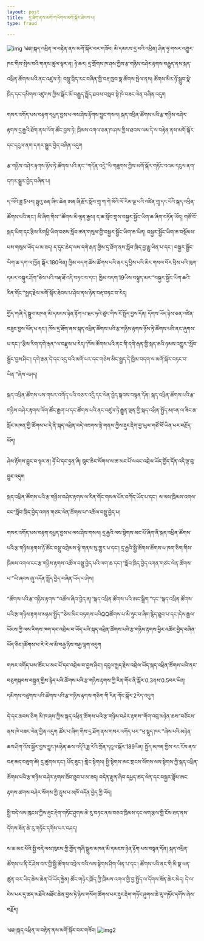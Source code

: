 ```yaml
---
layout: post
title:  དྲ་ཐོག་ནས་མགོ་གཡོགས་མགོ་སྐོར་ཐེབས་པ། 
type: fraud

---
```

![img](http://tibet.people.com.cn/mediafile/202007/22/F202007221405507906702574.jpg)
༄༅།།སྐད་འཕྲིན་ལ་བརྟེན་ནས་མགོ་སྐོར་བར་གཟོབ།
མི་དམངས་དྲ་བའི་འཕྲིན། ཤིན་ཧྭ་གསར་འགྱུར་ཁང་གིས་སྤེལ་བའི་གནས་ཚུལ་ལྟར་ན། ཉེ་ཆར། དྲ་གྲོགས་ཁ་ཤས་ཀྱིས་རྩ་གཉིས་བཤེར་རྟགས་བརྒྱུད་ནས་སྐད་འཕྲིན་ཚོགས་པའི་ནང་འཛུལ་ཏེ། བསླུ་བྲིད་རང་བཞིན་གྱི་བརྡ་ཁྱབ་སྣ་ཚོགས་སྤེལ་ནས། ཚོགས་མིར་ཉོ་སྒྲུབ་སྣེ་ཁྲིད་དང་དམིགས་འཛུགས་ཀྱིས་སྒོར་མོ་བརྒྱུད་སྤྲོད་ཐབས་བསླབ་སྟེ་ཁེ་བཟང་ལེན་བཞིན་འདུག

གསར་འགོད་པས་བརྟག་དཔྱད་བྱས་པ་ལས་ཤེས་རྟོགས་བྱུང་གསལ། སྐད་འཕྲིན་ཚོགས་པའི་རྩ་གཉིས་བཤེར་རྟགས་དྲ་རྒྱའི་ཐོག་ནས་ལོག་ཚོང་བྱས་ཏེ། ཁྲིམས་འགལ་ཅན་ཁ་ཤས་ཀྱིས་ཐབས་ལམ་དེ་ལ་བརྟེན་ནས་མགོ་སྐོར་དང་དངུལ་ནག་དཀར་སྒྱུར་བྱེད་བཞིན་འདུག

རྩ་གཉིས་བཤེར་རྟགས་ཉོས་ཏེ་ཚོགས་པའི་ནང་“གདོན་འདྲེ”ཡི་གཟུགས་ཀྱིས་མགོ་སྐོར་གཏོང་བའམ་དངུལ་ནག་དཀར་སྒྱུར་བྱེད་བཞིན་པ།

ད་ལོའི་ཟླ་5པར། ཧྥུའུ་ཅན་ཞིང་ཆེན་ཨན་ཞི་རྫོང་སློབ་གྲྭ་ག་གེ་མོའི་ལོ་རིམ་ལྔ་པའི་འཛིན་གྲྭ་དང་པོའི་སྐད་འཕྲིན་ཚོགས་པའི་ནང་། མི་ཞིག་གིས་“ཚོགས་མི་ལྷན་རྒྱས། ད་ཆ་སློབ་གྲྭས་བསྐྱར་སྦྱོང་ཡིག་ཆ་ཞིག་བཏོན་ཡོད། གཙོ་བོ་སྐད་ཡིག་དང་རྩིས་རིགཕྱི་ཡིག་བཅས་སློབ་ཚན་གསུམ་གྱི་བསྐྱར་སྦྱོང་ཡིག་ཆ་ཡིན། བསྐྱར་སྦྱོང་ཡིག་ཆ་བསྡོམས་པས་གསུམ་ཡོད་པ་མ་ཟད། ད་དུང་ཆེད་ལས་དགེ་རྒན་གྱིས་དྲ་ཐོག་ནས་སློབ་ཁྲིད་བྱ་རྒྱུ་ཡིན་པ་དང་། བསྐྱར་སྦྱོང་ཡིག་ཆ་དག་ལ་ཁྱོན་སྒོར་180ཡིན། ཁྱིམ་བདག་ཚོས་ཚོགས་པའི་ནང་དུ་བྱིས་པའི་མིང་གསལ་བོར་བྲིས་པའི་ཁུག་དམར་བསྐུར་ཤོག”ཅེས་པའི་བརྡ་ཐོ་འདི་བཏང་བ་དང་། ཁྱིམ་བདག་19ཡིས་བསྟུད་མར་“བསྐྱར་སྦྱོང་ཡིག་ཆའི་རིན་གོང་”སྤྲད་རྗེས་མགོ་སྐོར་ཐེབས་པ་ཤེས་ནས་ཉེན་བརྡ་བཏང་བ་རེད།

གྱོད་གཞི་དེ་སྒྲུབ་མཁན་མི་དམངས་ཉེན་རྟོག་པ་ཝང་ཧའེ་ཙུང་གིས་ངོ་སྤྲོད་བྱས་དོན། དོགས་ཡོད་ཉེས་ཅན་འཛིན་བཟུང་བྱས་ཡོད་པ་དང་། ཁོས་དྲ་ཐོག་ནས་སྐད་འཕྲིན་ཚོགས་པའི་རྩ་གཉིས་རྟགས་ཉོས་ཏེ་ཚོགས་པའི་ནང་ཞུགས་པ་དང་།“རྩིས་རིག་དགེ་རྒན”ལ་བརྫུས་པ་རེད།“ཁོས་ཚོགས་པའི་ནང་གི་དགེ་རྒན་གྱི་སྐད་ཆའི་ཉམས་འགྱུར་‘སློབ་སྦྱོང’བྱས་ཤིང་། དགེ་རྒན་དེ་དང་འདྲ་བའི་མགོ་པར་དང་གཅེས་མིང་སྤྱད་དེ་ཁྱིམ་བདག་ལ་མགོ་སྐོར་བཏང་བ་ཡིན་”ཞེས་བཤད།

སྐད་འཕྲིན་ཚོགས་པས་གསར་འགོད་པའི་བཅར་འདྲི་དང་ལེན་བྱེད་སྐབས་བསྟན་དོན། སྐད་འཕྲིན་ཚོགས་པའི་རྩ་གཉིས་བཤེར་རྟགས་ལོག་ཚོང་རྒྱག་པ་དང་ཚོགས་པའི་ནང་འཛུལ་ཏེ་རྒྱུན་ལྡན་གྱི་སྐད་འཕྲིན་སྤྱོད་མཁན་ལ་ཟིང་ཆ་སློང་མཁན་གྱི་ཚོགས་པ་དེ་ནི་སྐད་འཕྲིན་བདེ་འཇགས་ལྟེ་གནས་ཀྱིས་རྡུང་རྡེག་བྱ་ཡུལ་གཙོ་བོ་ཡིན་པར་བརྗོད་ཡོད།

ཤེས་རྟོགས་བྱུང་བ་ལྟར་ན། ཧོ་པེ་དང་ཧྲན་ཞི། ཁྲུང་ཆིང་སོགས་ས་ཆ་མང་པོ་ལའང་འབྲེལ་ཡོད་གྱོད་དོན་འདི་ལྟ་བུ་བྱུང་འདུག

སྐད་འཕྲིན་ཚོགས་པའི་རྩ་གཉིས་བཤེར་རྟགས་ལ་རིན་གོང་གསལ་པོར་བཀོད་ཡོད་པ་དང་། ལ་ལས་ཁྲིམས་འགལ་ངང“སློབ་ཁྲིད་བྱེད་འགན་གཙང་ལེན་ཚོགས་པ”འཚོལ་བསྡུ་བྱེད་པ།

གསར་འགོད་པས་བརྟག་དཔྱད་བྱས་པ་ལས་ཤེས་གསལ། དྲ་རྒྱའི་ལས་སྟེགས་མང་པོ་ཞིག་ནི་སྐད་འཕྲིན་ཚོགས་པའི་རྩ་གཉིས་རྟགས་ཉོ་ཚོང་བསྡུ་འགྲེམས་ལྟེ་གནས་སུ་གྱུར་པ་དང་། དྲ་རྒྱའི་སྤྱི་ཚོགས་ཚོགས་པ་ཁག་ཅིག་གིས་ཁྲིམས་འགལ་ངང་རྩ་གཉིས་རྟགས་འཚོལ་བསྡུ་བྱེད་པའི་ལག་ཆ་དང་།“སློབ་ཁྲིད་བྱེད་འགན་གཙང་ལེན་ཚོགས་པ་”ཡི་ཞབས་ཞུ་འདོན་སྤྲོད་བྱེད་བཞིན་ཡོད་པ་ཤེས།

“ཚོགས་པའི་རྩ་གཉིས་རྟགས་”འཚོལ་ཞིབ་བྱེད་ན།“སྐད་འཕྲིན་ཚོགས་པའི་ཨང་སྒྲིག་”དང་“སྐད་འཕྲིན་ཚོགས་པའི་རྩ་གཉིས་རྟགས་མཉམ་སྤྱོད་”ཅེས་མིང་བཏགས་པའིQQཚོགས་པ་མི་ཉུང་བ་ཞིག་རྙེད་ཐུབ་པ་དང་།དེས་རྒྱལ་ཡོངས་ཀྱི་ལས་རིགས་ཁག་དང་འབྲེལ་བ་ཡོད་པའི་སྐད་འཕྲིན་ཚོགས་པའི་རྩ་གཉིས་རྟགས་ཕྱིར་འཚོང་བྱེད་བཞིན་ཡོད་ཅིང་།ཚོགས་པ་རེ་རེ་ལ་མི་བརྒྱ་ཉིས་བརྒྱ་ལྷག་འདུག

གསར་འགོད་པས་ཚོང་པ་མང་པོ་དང་འབྲེལ་བ་བྱས་ཤིང་། དངུལ་སྤྲད་རྗེས་འབྲེལ་ཡོད་སྐད་འཕྲིན་ཚོགས་པའི་ནང་བཅུགསྐབས་བསྟུན་གྱིས་རྙེད་པའི་ཚོགས་པའི་རྩ་གཉིས་རྟགས་ཀྱི་རིན་གོང་ནི་སྒོར་0.3ནས་0.5བར་ཡིན།དམིགས་བཙུགས་པའི་ཚོགས་པའི་རྩ་གཉིས་རྟགས་གཅིག་གི་རིན་གོང་སྒོར་2རེད་འདུག

དེ་དང་ཆབས་ཅིག མི་ཁ་ཤས་ཀྱིས་སྐད་འཕྲིན་ཚོགས་པའི་རྩ་གཉིས་བཤེར་རྟགས“གོག་འབུ་མཉེན་ཆས”བཙོངས་ནས་ཁེ་བཟང་ལེན་གྱིན་འདུག ཚོང་པ་ཞིག་གིས་དྲ་ཐོག་ནས་གསར་འགོད་པར་“ཕྲ་སྡུད་ཁང་”ཞེས་པའི་མཉེན་ཆས་ཤིག་འོས་སྦྱོར་བྱས་བྱུང་།མཉེན་ཆས་འདིའི་ཟླ་རེའི་གྲོན་དངུལ་སྒོར་189ཡིན། སྤྱོད་མཁན་གྱིས་རང་ངོས་ནས་བརྡ་ཆད་བཅུག་ཚེ། དྲ་ཚུགས་དང་། པོད་ཐུང་། གླེང་སྟེགས། སྤྱི་སྟེགས་ཨང་གྲངས་སོགས་ལས་སྟེགས་ཀྱི་སྐད་འཕྲིན་ཚོགས་པའི་རྩ་གཉིས་བཤེར་རྟགས་ཐོབ་ཐུབ་པ་མ་ཟད། བདེན་རྫུན་ཞིབ་དཔྱད་ཚད་ལེན་དང་བསྐྱར་ཟློས་ཨང་རྟགས་ཚགས་བཤེར་སོགས་ཀྱི་ནུས་པ་མཁོ་འདོན་བྱེད་ཀྱི་ཡོད།

སྤྱི་བདེ་ལས་ཁུངས་ཀྱིས་རྡུང་རྡེག་གཏོང་ཤུགས་ཆེ་རུ་བཏང་ནས་བཅའ་ཁྲིམས་དང་ལག་རྩལ་གྱི་ངོས་ཐད་ནས་དོགས་ཟོན་ཆེ་རུ་གཏོང་དགོས་པར་བཤད།

ས་ཆ་མང་པོའི་སྤྱི་བདེ་ལས་ཁུངས་ཀྱི་གྱོད་གཞི་སྒྲུབ་མཁན་མི་དམངས་ཉེན་རྟོག་པས་བསྟན་དོན། སྐད་འཕྲིན་ཚོགས་པ་ནི་ངོ་ཤེས་བར་གྱི་སྤྱི་ཚོགས་འབྲེལ་བའི་ལས་སྟེགས་ཤིག་ཡིན་པ་དང་། ཚོགས་པའི་ནང་གི་མི་སྣ་ཕན་ཚུན་བར་ཡིད་ཆེས་ཆེན་པོ་ཡོད་རྐྱེན། ཚོང་གཉེར་ཁྲོད་ཀྱི་ཁྲིམས་འགལ་གྱི་བྱ་སྤྱོད་ལ་དོགས་ཟོན་ཆེར་མེད། དེ་ལ་ངེས་པར་དུ་ཚད་མཐོའི་མཐོང་ཆེན་བྱས་ཏེ་ཉེས་གསོག་ཚོགས་པར་རྡུང་རྡེག་གཏོང་ཤུགས་ཆེ་རུ་གཏོང་དགོས་ཞེས་བརྗོད།

༄༅།།སྐད་འཕྲིན་ལ་བརྟེན་ནས་མགོ་སྐོར་བར་གཟོབ།
![img2](http://tibet.people.com.cn/mediafile/202007/22/F202007221406057986702575.jpg)